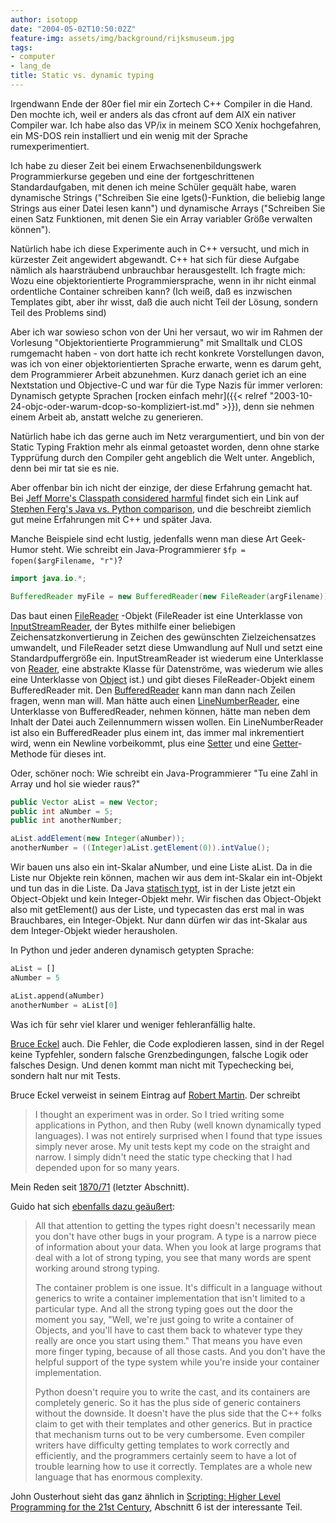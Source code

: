 ```yaml
---
author: isotopp
date: "2004-05-02T10:50:02Z"
feature-img: assets/img/background/rijksmuseum.jpg
tags:
- computer
- lang_de
title: Static vs. dynamic typing
---
```

Irgendwann Ende der 80er fiel mir ein Zortech C++ Compiler in die Hand. Den mochte ich, weil er anders als das cfront auf dem AIX ein nativer Compiler war. Ich habe also das VP/ix in meinem SCO Xenix hochgefahren, ein MS-DOS rein installiert und ein wenig mit der Sprache rumexperimentiert.

Ich habe zu dieser Zeit bei einem Erwachsenenbildungswerk Programmierkurse gegeben und eine der fortgeschrittenen Standardaufgaben, mit denen ich meine Schüler gequält habe, waren dynamische Strings ("Schreiben Sie eine lgets()-Funktion, die beliebig lange Strings aus einer Datei lesen kann") und dynamische Arrays ("Schreiben Sie einen Satz Funktionen, mit denen Sie ein Array variabler Größe verwalten können"). 

Natürlich habe ich diese Experimente auch in C++ versucht, und mich in kürzester Zeit angewidert abgewandt. C++ hat sich für diese Aufgabe nämlich als haarsträubend unbrauchbar herausgestellt. Ich fragte mich: Wozu eine objektorientierte Programmiersprache, wenn in ihr nicht einmal ordentliche Container schreiben kann? (Ich weiß, daß es inzwischen Templates gibt, aber ihr wisst, daß die auch nicht Teil der Lösung, sondern Teil des Problems sind)

Aber ich war sowieso schon von der Uni her versaut, wo wir im Rahmen der Vorlesung "Objektorientierte Programmierung" mit Smalltalk und CLOS rumgemacht haben - von dort hatte ich recht konkrete Vorstellungen davon, was ich von einer objektorientierten Sprache erwarte, wenn es darum geht, dem Programmierer Arbeit abzunehmen.
Kurz danach geriet ich an eine Nextstation und Objective-C und war für die Type Nazis für immer verloren:
Dynamisch getypte Sprachen [rocken einfach mehr]({{< relref "2003-10-24-objc-oder-warum-dcop-so-kompliziert-ist.md" >}}), denn sie nehmen einem Arbeit ab, anstatt welche zu generieren.

Natürlich habe ich das gerne auch im Netz verargumentiert, und bin von der Static Typing Fraktion mehr als einmal getoastet worden, denn ohne starke Typprüfung durch den Compiler geht angeblich die Welt unter. Angeblich, denn bei mir tat sie es nie. 

Aber offenbar bin ich nicht der einzige, der diese Erfahrung gemacht hat. 
Bei [Jeff Morre's Classpath considered harmful](http://www.procata.com/blog/archives/2004/04/26/classpath-considered-harmful/) findet sich ein Link auf [Stephen Ferg's Java vs. Python comparison](http://www.ferg.org/projects/python_java_side-by-side.html), und die beschreibt ziemlich gut meine Erfahrungen mit C++ und später Java. 

Manche Beispiele sind echt lustig, jedenfalls wenn man diese Art Geek-Humor steht. Wie schreibt ein Java-Programmierer `$fp = fopen($argFilename, "r")`?

```java
import java.io.*;

BufferedReader myFile = new BufferedReader(new FileReader(argFilename));
```

Das baut einen 
[FileReader](http://java.sun.com/j2se/1.4.2/docs/api/java/io/FileReader.html) -Objekt (FileReader ist eine Unterklasse von 
[InputStreamReader](http://java.sun.com/j2se/1.4.2/docs/api/java/io/InputStreamReader.html), der Bytes mithilfe einer beliebigen Zeichensatzkonvertierung in Zeichen des gewünschten Zielzeichensatzes umwandelt, und FileReader setzt diese Umwandlung auf Null und setzt eine Standardpuffergröße ein. InputStreamReader ist wiederum eine Unterklasse von 
[Reader](http://java.sun.com/j2se/1.4.2/docs/api/java/io/Reader.html), eine abstrakte Klasse für Datenströme, was wiederum wie alles eine Unterklasse von 
[Object](http://java.sun.com/j2se/1.4.2/docs/api/java/lang/Object.html) ist.) und gibt dieses FileReader-Objekt einem BufferedReader mit. Den 
[BufferedReader](http://java.sun.com/j2se/1.4.2/docs/api/java/io/BufferedReader.html) kann man dann nach Zeilen fragen, wenn man will. Man hätte auch einen 
[LineNumberReader](http://java.sun.com/j2se/1.4.2/docs/api/java/io/LineNumberReader.html), eine Unterklasse von BufferedReader, nehmen können, hätte man neben dem Inhalt der Datei auch Zeilennummern wissen wollen. Ein LineNumberReader ist also ein BufferedReader plus einem int, das immer mal inkrementiert wird, wenn ein Newline vorbeikommt, plus eine 
[Setter](http://java.sun.com/j2se/1.4.2/docs/api/java/io/LineNumberReader.html#setLineNumber(int)) und eine 
[Getter](http://java.sun.com/j2se/1.4.2/docs/api/java/io/LineNumberReader.html#getLineNumber())-Methode für dieses int.

Oder, schöner noch: Wie schreibt ein Java-Programmierer "Tu eine Zahl in Array und hol sie wieder raus?"

```java
public Vector aList = new Vector;
public int aNumber = 5;
public int anotherNumber;

aList.addElement(new Integer(aNumber));
anotherNumber = ((Integer)aList.getElement(0)).intValue();
```

Wir bauen uns also ein int-Skalar aNumber, und eine Liste aList. Da in die Liste nur Objekte rein können, machen wir aus dem int-Skalar ein int-Objekt und tun das in die Liste. Da Java 
[statisch typt](http://www.ferg.org/projects/python_java_side-by-side.html#typing), ist in der Liste jetzt ein Object-Objekt und kein Integer-Objekt mehr. Wir fischen das Object-Objekt also mit getElement() aus der Liste, und typecasten das erst mal in was Brauchbares, ein Integer-Objekt. 
Nur dann dürfen wir das int-Skalar aus dem Integer-Objekt wieder herausholen. 

In Python und jeder anderen dynamisch getypten Sprache:

```python
aList = []
aNumber = 5

aList.append(aNumber)
anotherNumber = aList[0]
```

Was ich für sehr viel klarer und weniger fehleranfällig halte. 

[Bruce Eckel](http://mindview.net/WebLog/log-0025) auch. Die Fehler, die Code explodieren lassen, sind in der Regel keine Typfehler, sondern falsche Grenzbedingungen, falsche Logik oder falsches Design. Und denen kommt man nicht mit Typechecking bei, sondern halt nur mit Tests.

Bruce Eckel verweist in seinem Eintrag auf 
[Robert Martin](http://www.artima.com/weblogs/viewpost.jsp?thread=4639). Der schreibt 

> I thought an experiment was in order. So I tried writing some applications in Python, and then Ruby (well known dynamically typed languages). I was not entirely surprised when I found that type issues simply never arose. My unit tests kept my code on the straight and narrow. I simply didn't need the static type checking that I had depended upon for so many years.

Mein Reden seit 
[1870/71](http://kris.koehntopp.de/inkomploehntopp/01792.html) (letzter Abschnitt).

Guido hat sich 
[ebenfalls dazu geäußert](http://www.artima.com/intv/strongweak.html):
> All that attention to getting the types right doesn't necessarily mean you don't have other bugs in your program. A type is a narrow piece of information about your data. When you look at large programs that deal with a lot of strong typing, you see that many words are spent working around strong typing.
> 
> The container problem is one issue. It's difficult in a language without generics to write a container implementation that isn't limited to a particular type. And all the strong typing goes out the door the moment you say, "Well, we're just going to write a container of Objects, and you'll have to cast them back to whatever type they really are once you start using them." That means you have even more finger typing, because of all those casts. And you don't have the helpful support of the type system while you're inside your container implementation.
> 
> Python doesn't require you to write the cast, and its containers are completely generic. So it has the plus side of generic containers without the downside. It doesn't have the plus side that the C++ folks claim to get with their templates and other generics. But in practice that mechanism turns out to be very cumbersome. Even compiler writers have difficulty getting templates to work correctly and efficiently, and the programmers certainly seem to have a lot of trouble learning how to use it correctly. Templates are a whole new language that has enormous complexity.

John Ousterhout sieht das ganz ähnlich in 
[Scripting: Higher Level Programming for the 21st Century](http://home.pacbell.net/ouster/scripting.html), Abschnitt 6 ist der interessante Teil.

